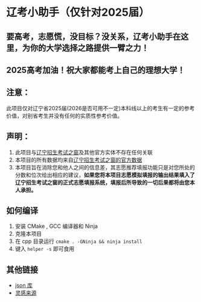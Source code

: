 辽考小助手（仅针对2025届）
====

## 要高考，志愿慌，没目标？没关系，辽考小助手在这里，为你的大学选择之路提供一臂之力！

## 2025高考加油！祝大家都能考上自己的理想大学！

## 注意：

此项目仅对辽宁省2025届(2026是否可用不一定)本科线以上的考生有一定的参考价值，对别省考生并没有任何的实质性参考价值。

## 声明：

1. 此项目与[辽宁招生考试之窗](lnzsks.com)及其他官方实体不存在任何关联
2. 本项目的所有数据均来自[辽宁招生考试之窗的官方数据](https://www.lnzsks.com/listinfo/NewsList_1104_1.html)
3. 本项目旨在消除您和他人之间的信息差，其志愿推荐填报功能只是对您所处的分数和位次给出相应的建议，**如果您将本项目志愿模拟填报的输出结果填入了辽宁招生考试之窗的正式志愿填报系统，填报后所导致的一切后果都将由您本人承担。**

## 如何编译
1. 安装 CMake , GCC 编译器和 Ninja
2.  克隆本项目
3.  在 cpp 目录运行 `cmake . -GNinja && ninja install`
4.  键入 `helper -s` 即可食用

## 其他链接
- [json 库](https://github.com/open-source-parsers/jsoncpp/)
- [灵感来源](https://github.com/cHiLabs-production/985211helper-zj)
